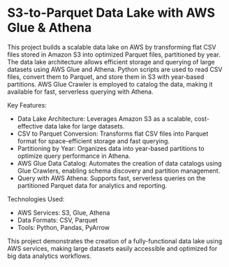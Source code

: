 # S3-to-Parquet Data Lake with AWS Glue & Athena
This project builds a scalable data lake on AWS by transforming flat CSV files stored in Amazon S3 into optimized Parquet files, partitioned by year. The data lake architecture allows efficient storage and querying of large datasets using AWS Glue and Athena. Python scripts are used to read CSV files, convert them to Parquet, and store them in S3 with year-based partitions. AWS Glue Crawler is employed to catalog the data, making it available for fast, serverless querying with Athena.

Key Features:

- Data Lake Architecture: Leverages Amazon S3 as a scalable, cost-effective data lake for large datasets.
- CSV to Parquet Conversion: Transforms flat CSV files into Parquet format for space-efficient storage and fast querying.
- Partitioning by Year: Organizes data into year-based partitions to optimize query performance in Athena.
- AWS Glue Data Catalog: Automates the creation of data catalogs using Glue Crawlers, enabling schema discovery and partition management.
- Query with AWS Athena: Supports fast, serverless queries on the partitioned Parquet data for analytics and reporting.

Technologies Used:
- AWS Services: S3, Glue, Athena
- Data Formats: CSV, Parquet
- Tools: Python, Pandas, PyArrow

This project demonstrates the creation of a fully-functional data lake using AWS services, making large datasets easily accessible and optimized for big data analytics workflows.
